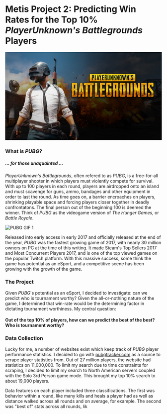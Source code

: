# Metis Project 2: Predicting Win Rates for the Top 10% *PlayerUnknown's Battlegrounds* Players
 
![](https://github.com/JeremyLyleBrown/JeremyLyleBrown.github.io/blob/master/images/pubg.jpg?raw=true "PUBG Logo")

### What is *PUBG*?
##### ... for those unaquainted ...

*PlayerUnknown's Battlegrounds*, often refered to as *PUBG*, is a free-for-all multiplayer shooter in which players must violently compete for survival. With up to 100 players in each round, players are airdropped onto an island and must scavenge for guns, ammo, bandages and other equipment in order to last the round. As time goes on, a barrier encroaches on players, shrinking playable space and forcing players closer together in deadly confrontatons. The final person out of the beginning 100 is deemed the winner. Think of *PUBG* as the videogame version of *The Hunger Games*, or *Battle Royale*.

![](https://github.com/JeremyLyleBrown/JeremyLyleBrown.github.io/blob/master/images/media-20180204.gif?raw=true "PUBG GIF 1")

Released into early access in early 2017 and officially released at the end of the year, *PUBG* was the fastest growing game of 2017, with nearly 30 million owners on PC at the time of this writing. It made Steam's Top Sellers 2017 and Most Concurrent Players 2017, and is one of the top viewed games on the popular Twitch platform. With this massive success, some think the game has potential as an eSport, and a competitive scene has been growing with the growth of the game.

### The Project

Given *PUBG*'s potential as an eSport, I decided to investigate: can we predict who is tournament worthy? Given the all-or-nothing nature of the game, I determined that win-rate would be the determining factor in dictating tournament worthiness. My central question:
#### Out of the top 10% of players, how can we predict the best of the best? Who is tournament worthy?

### Data Collection

Lucky for me, a number of websites exist which keep track of *PUBG* player performance statistics. I decided to go with [pubgtracker.com](https://pubgtracker.com/) as a source to scrape player statistics from. Out of 27 million players, the website had statistics on 11,000,000. To limit my search due to time constraints for scraping, I decided to limit my search to North American servers coupled with the Solo 3rd Person game mode. This brought my top 10% search to about 19,000 players.

Data features on each player included three classifications. The first was behavior within a round, like many kills and heals a player had as well as distance walked across all rounds and on average, for example. The second was "best of" stats across all rounds, lik
